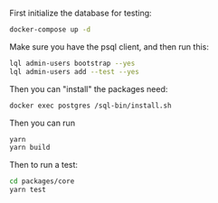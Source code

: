 First initialize the database for testing:

```sh
docker-compose up -d
```

Make sure you have the psql client, and then run this:

```sh
lql admin-users bootstrap --yes
lql admin-users add --test --yes
```

Then you can "install" the packages need:

```sh
docker exec postgres /sql-bin/install.sh
```

Then you can run 

```sh
yarn
yarn build
```

Then to run a test:

```sh
cd packages/core
yarn test
```

